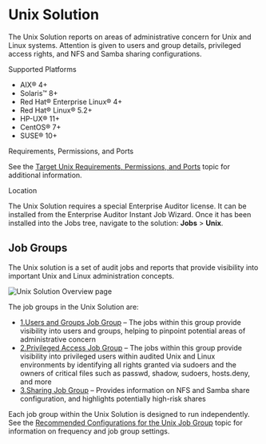 # Unix Solution

The Unix Solution reports on areas of administrative concern for Unix and Linux systems. Attention
is given to users and group details, privileged access rights, and NFS and Samba sharing
configurations.

Supported Platforms

- AIX® 4+
- Solaris™ 8+
- Red Hat® Enterprise Linux® 4+
- Red Hat® Linux® 5.2+
- HP-UX® 11+
- CentOS® 7+
- SUSE® 10+

Requirements, Permissions, and Ports

See the
[Target Unix Requirements, Permissions, and Ports](/docs/accessanalyzer/11.6/accessanalyzer/requirements/target/unix.md)
topic for additional information.

Location

The Unix Solution requires a special Enterprise Auditor license. It can be installed from the
Enterprise Auditor Instant Job Wizard. Once it has been installed into the Jobs tree, navigate to
the solution: **Jobs** > **Unix**.

## Job Groups

The Unix solution is a set of audit jobs and reports that provide visibility into important Unix and
Linux administration concepts.

![Unix Solution Overview page](/img/versioned_docs/accessanalyzer_11.6/accessanalyzer/admin/runninginstances/overviewpage.webp)

The job groups in the Unix Solution are:

- [1.Users and Groups Job Group](/docs/accessanalyzer/11.6/accessanalyzer/solutions/unix/usersgroups/overview.md)
  – The jobs within this group provide visibility into users and groups, helping to pinpoint
  potential areas of administrative concern
- [2.Privileged Access Job Group](/docs/accessanalyzer/11.6/accessanalyzer/solutions/unix/privilegedaccess/overview.md)
  – The jobs within this group provide visibility into privileged users within audited Unix and
  Linux environments by identifying all rights granted via sudoers and the owners of critical files
  such as passwd, shadow, sudoers, hosts.deny, and more
- [3.Sharing Job Group](/docs/accessanalyzer/11.6/accessanalyzer/solutions/unix/sharing/overview.md)
  – Provides information on NFS and Samba share configuration, and highlights potentially high-risk
  shares

Each job group within the Unix Solution is designed to run independently. See the
[Recommended Configurations for the Unix Job Group](/docs/accessanalyzer/11.6/accessanalyzer/solutions/unix/recommended.md)
topic for information on frequency and job group settings.
